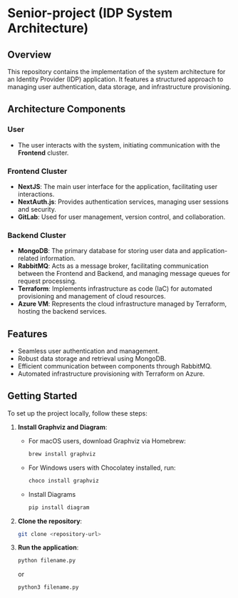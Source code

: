 # Senior-project (IDP System Architecture)

## Overview

This repository contains the implementation of the system architecture for an Identity Provider (IDP) application. It features a structured approach to managing user authentication, data storage, and infrastructure provisioning.

## Architecture Components

### User

- The user interacts with the system, initiating communication with the **Frontend** cluster.

### Frontend Cluster

- **NextJS**: The main user interface for the application, facilitating user interactions.
- **NextAuth.js**: Provides authentication services, managing user sessions and security.
- **GitLab**: Used for user management, version control, and collaboration.

### Backend Cluster

- **MongoDB**: The primary database for storing user data and application-related information.
- **RabbitMQ**: Acts as a message broker, facilitating communication between the Frontend and Backend, and managing message queues for request processing.
- **Terraform**: Implements infrastructure as code (IaC) for automated provisioning and management of cloud resources.
- **Azure VM**: Represents the cloud infrastructure managed by Terraform, hosting the backend services.

## Features

- Seamless user authentication and management.
- Robust data storage and retrieval using MongoDB.
- Efficient communication between components through RabbitMQ.
- Automated infrastructure provisioning with Terraform on Azure.

## Getting Started

To set up the project locally, follow these steps:

1. **Install Graphviz and Diagram**:

   - For macOS users, download Graphviz via Homebrew:
     ```bash
     brew install graphviz
     ```
   - For Windows users with Chocolatey installed, run:

     ```bash
     choco install graphviz
     ```

   - Install Diagrams
     ```bash
     pip install diagram
     ```

2. **Clone the repository**:

   ```bash
   git clone <repository-url>
   ```

3. **Run the application**:
   ```bash
   python filename.py
   ```
   or
   ```bash
   python3 filename.py
   ```
